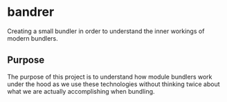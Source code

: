 # bandrer
Creating a small bundler in order to understand the inner workings of modern bundlers.

## Purpose
The purpose of this project is to understand how module bundlers work under the hood as we use these technologies without thinking twice about what we are actually accomplishing when bundling.